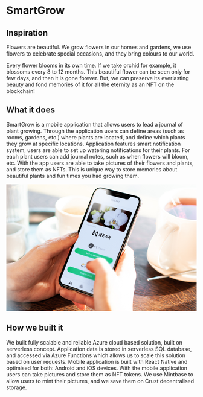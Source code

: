 # SmartGrow

## Inspiration
Flowers are beautiful. We grow flowers in our homes and gardens, we use flowers to celebrate special occasions, and they bring colours to our world.

Every flower blooms in its own time. If we take orchid for example, it blossoms every 8 to 12 months. This beautiful flower can be seen only for few days, and then it is gone forever. But, we can preserve its everlasting beauty and fond memories of it for all the eternity as an NFT on the blockchain!

## What it does
SmartGrow is a mobile application that allows users to lead a journal of plant growing. Through the application users can define areas (such as rooms, gardens, etc.) where plants are located, and define which plants they grow at specific locations. Application features smart notification system, users are able to set up watering notifications for their plants. For each plant users can add journal notes, such as when flowers will bloom, etc. With the app users are able to take pictures of their flowers and plants, and store them as NFTs. This is unique way to store memories about beautiful plants and fun times you had growing them.

![SmartGrow app](https://github.com/nenadff5/SmartGrow/blob/main/screenshots/app-preview.png)

## How we built it
We built fully scalable and reliable Azure cloud based solution, built on serverless concept. Application data is stored in serverless SQL database, and accessed via Azure Functions which allows us to scale this solution based on user requests. Mobile application is built with React Native and optimised for both: Android and iOS devices. With the mobile application users can take pictures and store them as NFT tokens. We use Mintbase to allow users to mint their pictures, and we save them on Crust decentralised storage.

